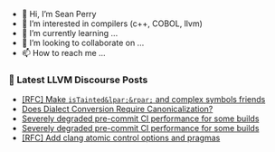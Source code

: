 - 👋 Hi, I’m Sean Perry
- 👀 I’m interested in compilers (c++, COBOL, llvm)
- 🌱 I’m currently learning ...
- 💞️ I’m looking to collaborate on ...
- 📫 How to reach me ...

<!---
s66perry/s66perry is a ✨ special ✨ repository because its `README.md` (this file) appears on your GitHub profile.
You can click the Preview link to take a look at your changes.
--->
### 📕 Latest LLVM Discourse Posts

<!-- DISCOURSE-LLVM:START -->
- [[RFC] Make `isTainted&lpar;&rpar;` and complex symbols friends](https://discourse.llvm.org/t/rfc-make-istainted-and-complex-symbols-friends/79570#post_10)
- [Does Dialect Conversion Require Canonicalization?](https://discourse.llvm.org/t/does-dialect-conversion-require-canonicalization/80734#post_3)
- [Severely degraded pre-commit CI performance for some builds](https://discourse.llvm.org/t/severely-degraded-pre-commit-ci-performance-for-some-builds/80731#post_5)
- [Severely degraded pre-commit CI performance for some builds](https://discourse.llvm.org/t/severely-degraded-pre-commit-ci-performance-for-some-builds/80731#post_4)
- [[RFC] Add clang atomic control options and pragmas](https://discourse.llvm.org/t/rfc-add-clang-atomic-control-options-and-pragmas/80641#post_17)
<!-- DISCOURSE-LLVM:END -->
